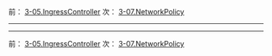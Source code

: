 前： [3-05.IngressController](3-05.IngressController)
次： [3-07.NetworkPolicy](3-07.NetworkPolicy)

---

---

前： [3-05.IngressController](3-05.IngressController)
次： [3-07.NetworkPolicy](3-07.NetworkPolicy)
